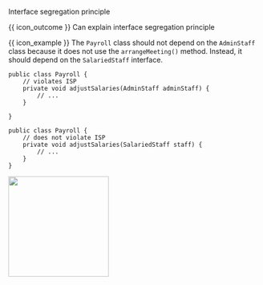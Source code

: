 <span id="title">Interface segregation principle</span>

<span id="prereqs"></span>

<span id="outcomes">{{ icon_outcome }} Can explain interface segregation principle</span>

<div id="body">

<box type="definition" seamless>

<include src="../../common/definitions.md#def-interface-segregation-principle" />

</box>

<box>

{{ icon_example }} The `Payroll` class should not depend on the `AdminStaff` class because it does not use the `arrangeMeeting()` method. Instead, it should depend on the `SalariedStaff` interface.

```java{highlight-lines="2"}
public class Payroll {
    // violates ISP
    private void adjustSalaries(AdminStaff adminStaff) {
        // ...
    }

}
```

```java{highlight-lines="2"}
public class Payroll {
    // does not violate ISP
    private void adjustSalaries(SalariedStaff staff) {
        // ...
    }
}
```

<img src="{{baseUrl}}/principles/interfaceSegregationPrinciple/images/payroll.png" height="200" />
<p/>

</box>

</div>

<div id="extras">
</div>
